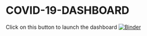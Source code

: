 # COVID-19-DASHBOARD


Click on this button to launch the dashboard [![Binder](https://mybinder.org/badge_logo.svg)](https://mybinder.org/v2/gh/linda84715/COVID-19-DASHBOARD/main?urlpath=voila%2Frender%2FDashboard.ipynb)

